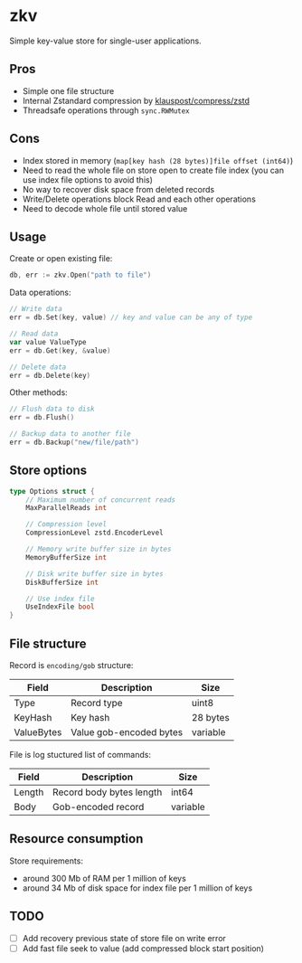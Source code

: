 # zkv

Simple key-value store for single-user applications.

## Pros

* Simple one file structure
* Internal Zstandard compression by [klauspost/compress/zstd](https://github.com/klauspost/compress/tree/master/zstd)
* Threadsafe operations through `sync.RWMutex`

## Cons

* Index stored in memory (`map[key hash (28 bytes)]file offset (int64)`)
* Need to read the whole file on store open to create file index (you can use index file options to avoid this)
* No way to recover disk space from deleted records
* Write/Delete operations block Read and each other operations
* Need to decode whole file until stored value

## Usage

Create or open existing file:

```go
db, err := zkv.Open("path to file")
```

Data operations:

```go
// Write data
err = db.Set(key, value) // key and value can be any of type

// Read data
var value ValueType
err = db.Get(key, &value)

// Delete data
err = db.Delete(key)
```

Other methods:

```go
// Flush data to disk
err = db.Flush()

// Backup data to another file
err = db.Backup("new/file/path")
```

## Store options

```go
type Options struct {
	// Maximum number of concurrent reads
	MaxParallelReads int

	// Compression level
	CompressionLevel zstd.EncoderLevel

	// Memory write buffer size in bytes
	MemoryBufferSize int

	// Disk write buffer size in bytes
	DiskBufferSize int

	// Use index file
	UseIndexFile bool
}

```

## File structure

Record is `encoding/gob` structure:

| Field      | Description                        | Size     |
| ---------- | ---------------------------------- | -------- |
| Type       | Record type                        | uint8    |
| KeyHash    | Key hash                           | 28 bytes |
| ValueBytes | Value gob-encoded bytes            | variable |

File is log stuctured list of commands:

| Field  | Description              | Size     |
| -------| ------------------------ | -------- |
| Length | Record body bytes length | int64    |
| Body   | Gob-encoded record       | variable |

## Resource consumption

Store requirements:

* around 300 Mb of RAM per 1 million of keys
* around 34 Mb of disk space for index file per 1 million of keys

## TODO

- [ ] Add recovery previous state of store file on write error
- [ ] Add fast file seek to value (add compressed block start position)
